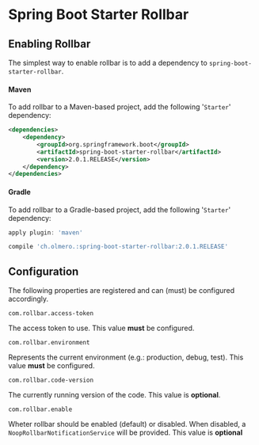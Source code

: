 # Spring Boot Starter Rollbar

## Enabling Rollbar
The simplest way to enable rollbar is to add a dependency to 
`spring-boot-starter-rollbar`.
 
#### Maven
To add rollbar to a Maven-based project, add the following '`Starter`' dependency:

```xml
<dependencies>
    <dependency>
        <groupId>org.springframework.boot</groupId>
        <artifactId>spring-boot-starter-rollbar</artifactId>
        <version>2.0.1.RELEASE</version>
    </dependency>
</dependencies>
```

#### Gradle
To add rollbar to a Gradle-based project, add the following '`Starter`' dependency:

```groovy
apply plugin: 'maven'

compile 'ch.olmero.:spring-boot-starter-rollbar:2.0.1.RELEASE'
```


## Configuration
The following properties are registered and can (must) be configured accordingly.

`com.rollbar.access-token` 

The access token to use. This value **must** be configured.

`com.rollbar.environment` 

Represents the current environment (e.g.: production, debug, test). This value **must** be configured.

`com.rollbar.code-version`

The currently running version of the code. This value is **optional**.

`com.rollbar.enable`

Wheter rollbar should be enabled (default) or disabled. When disabled, a `NoopRollbarNotificationService` will be provided. This value is **optional**